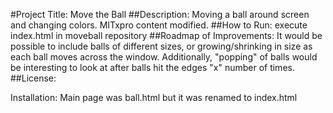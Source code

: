 #Project Title: Move the Ball
##Description: Moving a ball around screen and changing colors.  MITxpro content modified.
##How to Run: execute index.html in moveball repository
##Roadmap of Improvements: It would be possible to include balls of different sizes, or growing/shrinking in size as each ball moves across the window. Additionally, "popping" of balls would be interesting to look at after balls hit the edges "x" number of times.
##License:

Installation: Main page was ball.html but it was renamed to index.html
